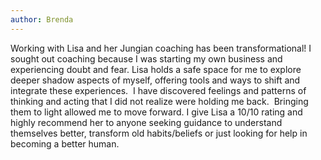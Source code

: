 ```yaml
---
author: Brenda
---
```

Working with Lisa and her Jungian coaching has been transformational! I sought out coaching because I was starting my own business and experiencing doubt and fear. Lisa holds a safe space for me to explore deeper shadow aspects of myself, offering tools and ways to shift and integrate these experiences.&nbsp; I have discovered feelings and patterns of thinking and acting that I did not realize were holding me back.&nbsp; Bringing them to light allowed me to move forward. I give Lisa a 10/10 rating and highly recommend her to anyone seeking guidance to understand themselves better, transform old habits/beliefs or just looking for help in becoming a better human.